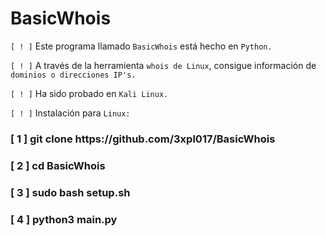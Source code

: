 # BasicWhois
`[ ! ]` Este programa llamado `BasicWhois` está hecho en `Python.`

`[ ! ]` A través de la herramienta `whois de Linux`, consigue información de `dominios o direcciones IP's.`

`[ ! ]` Ha sido probado en `Kali Linux.`

`[ ! ]` Instalación para `Linux:`

<h3>[ 1 ] git clone https://github.com/3xpl017/BasicWhois</h3>
<h3>[ 2 ] cd BasicWhois</h3>
<h3>[ 3 ] sudo bash setup.sh</h3>
<h3>[ 4 ] python3 main.py</h3>
